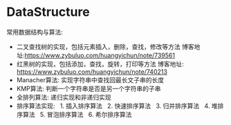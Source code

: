 # DataStructure
常用数据结构与算法:

 - 二叉查找树的实现，包括元素插入，删除，查找，修改等方法
    博客地址:https://www.zybuluo.com/huangyichun/note/739561
 - 红黑树的实现，包括添加，查找，旋转，打印等方法
    博客地址: https://www.zybuluo.com/huangyichun/note/740213
 - Manacher算法: 实现字符串中查找回最长文子串的长度
 - KMP算法: 判断一个字符串是否是另一个字符串的子串
 - 全排列算法: 递归实现和非递归实现
 - 排序算法实现:
   1. 插入排序算法
   2. 快速排序算法
   3. 归并排序算法
   4. 堆排序算法
   5. 冒泡排序算法
   6. 希尔排序算法

